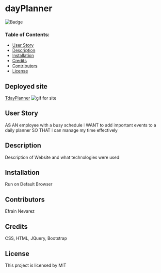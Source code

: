 # dayPlanner
 
![Badge](https://img.shields.io/static/v1?label=License&message=MIT&color=9cf)
 
### Table of Contents:
* [User Story](##-User-Story)
* [Description](##-Description)
* [Installation](##-Installation)
* [Credits](##-Credits)
* [Contributors](##-Contributors)
* [License](##-License)
 
## Deployed site
[TdayPlanner](Site-Link)
![gif for site](gif-link)
 
## User Story
AS AN employee with a busy schedule
I WANT to add important events to a daily planner
SO THAT I can manage my time effectively
 
## Description
Description of Website and what technologies were used
 
## Installation
Run on Default Browser 
 
## Contributors
Efrain Nevarez
 
## Credits
CSS, HTML, JQuery, Bootstrap
 
## License
This project is licensed by MIT
